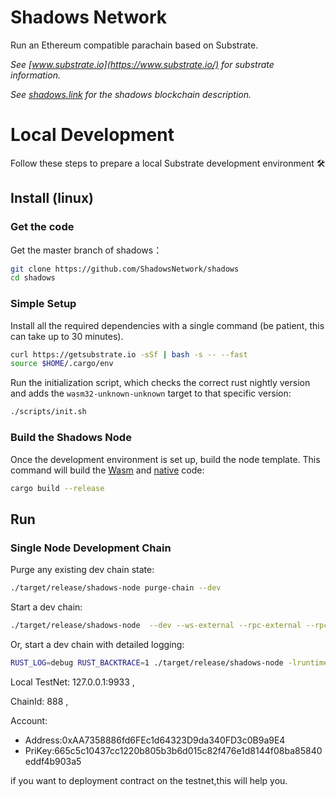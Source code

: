 
# Shadows Network

Run an Ethereum compatible parachain based on Substrate.

*See [www.substrate.io](https://www.substrate.io/) for substrate information.*

*See [shadows.link](https://shadows.link/) for the shadows blockchain description.*

# Local Development

Follow these steps to prepare a local Substrate development environment :hammer_and_wrench:

## Install (linux)

### Get the code

Get the master branch of shadows：

```bash
git clone https://github.com/ShadowsNetwork/shadows
cd shadows
```

### Simple Setup

Install all the required dependencies with a single command (be patient, this can take up to 30
minutes).

```bash
curl https://getsubstrate.io -sSf | bash -s -- --fast
source $HOME/.cargo/env
```

Run the initialization script, which checks the correct rust nightly version and adds the `wasm32-unknown-unknown` target to that specific version:

```bash
./scripts/init.sh
```

### Build  the Shadows Node

Once the development environment is set up, build the node template. This command will build the
[Wasm](https://substrate.dev/docs/en/knowledgebase/advanced/executor#wasm-execution) and [native](https://substrate.dev/docs/en/knowledgebase/advanced/executor#native-execution) code:

```bash
cargo build --release
```

## Run

### Single Node Development Chain

Purge any existing dev chain state:

```bash
./target/release/shadows-node purge-chain --dev
```

Start a dev chain:

```bash
./target/release/shadows-node  --dev --ws-external --rpc-external --rpc-cors=all
```

Or, start a dev chain with detailed logging:

```bash
RUST_LOG=debug RUST_BACKTRACE=1 ./target/release/shadows-node -lruntime=debug --dev
```

 



Local TestNet:  127.0.0.1:9933 ,

ChainId: 888 ,

Account:

- Address:0xAA7358886fd6FEc1d64323D9da340FD3c0B9a9E4
- PriKey:665c5c10437cc1220b805b3b6d015c82f476e1d8144f08ba85840eddf4b903a5

if you want to deployment contract on the testnet,this will help you.




